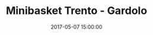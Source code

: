 ---
title: Minibasket Trento - Gardolo
date: 2017-05-07 15:00:00
squadra-a: Bc Gardolo
punteggio-a: 23
squadra-b: Minibasket Trento
punteggio-b: 123
partite/squadra: under-13-16-17
luogo: PALESTRA 'MANAZZON'
categoria: under 13
---